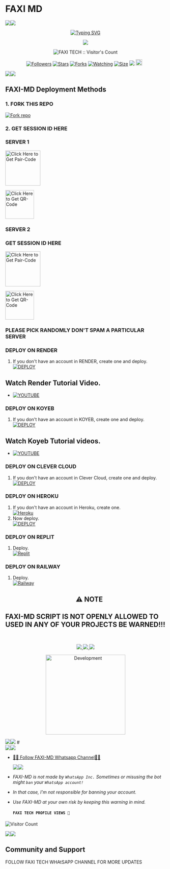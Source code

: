 # FAXI MD
   <a><img src='https://i.imgur.com/LyHic3i.gif'/></a><a><img src='https://i.imgur.com/LyHic3i.gif'/></a>
<p align="center">
<p align="center">
  <a href="https://git.io/typing-svg"><img src="https://readme-typing-svg.demolab.com?font=EB+Garamond&weight=800&size=28&duration=4000&pause=1000&random=false&width=435&lines=+FAXI+MD;MULTI-DEVICE+WHATSAPP+BOT;DEVELOPED+BY+FAXI+TECH;RELEASED+DATE+14%2F8%2F2024." alt="Typing SVG" /></a>
 </p>
<p align="center">
<img src="https://img.hotimg.com/12a4284a3d0d5d72e.png"/> 
<p align="center"><img src="https://profile-counter.glitch.me/{FAXI TECH}/count.svg" alt="FAXI TECH :: Visitor's Count" /></p>
<p align="center">
<a href="https://github.com/mrbot-59/followers"><img title="Followers" src="https://img.shields.io/github/followers/mrbot-59?color=red&style=flat-square"></a>
<a href="https://github.com/mrbot-59/FAXI-MD/stargazers/"><img title="Stars" src="https://img.shields.io/github/stars/mrbot-59/FAXI-MD?color=blue&style=flat-square"></a>
<a href="https://github.com/mrbot-59/FAXI-MD/network/members"><img title="Forks" src="https://img.shields.io/github/forks/mrbot-59/FAXI-MD?color=red&style=flat-square"></a>
<a href="https://github.com/mrbot-59/FAXI-MD/watchers"><img title="Watching" src="https://img.shields.io/github/watchers/mrbot-59/FAXI-MD?label=Watchers&color=blue&style=flat-square"></a>
<a href="https://github.com/mrbot-59/FAXI-MD/"><img title="Size" src="https://img.shields.io/github/repo-size/mrbot-59/FAXI-MD?style=flat-square&color=green"></a>
<a href="https://hits.seeyoufarm.com"><img src="https://hits.seeyoufarm.com/api/count/incr/badge.svg?url=https%3A%2F%2Fgithub.com%2mrbot-59%2FFAXI-MD&count_bg=%2379C83D&title_bg=%23555555&icon=probot.svg&icon_color=%2300FF6D&title=hits&edge_flat=false"/></a>
<a href="https://github.com/mrbot-59/FAXI-MD/graphs/commit-activity"><img height="20" src="https://img.shields.io/badge/Maintained%3F-yes-green.svg"></a>&nbsp;&nbsp;
</p>
<p align='center'>
    </p>
<a><img src='https://i.imgur.com/LyHic3i.gif'/></a><a><img src='https://i.imgur.com/LyHic3i.gif'/></a>
<p align="center">

 ## FAXI-MD Deployment Methods

### 1. FORK THIS REPO

<a href='https://github.com/mrbot-59/FAXI-MD/fork' target="_blank"><img alt='Fork repo' src='https://img.shields.io/badge/Fork This Repo-black?style=for-the-badge&logo=git&logoColor=white'/></a>

### 2. GET SESSION ID HERE

### SERVER 1
 
<a href="https://suhail-md-vtsf.onrender.com/pair"><img src="https://img.shields.io/badge/PAIR_CODE-blue" alt="Click Here to Get Pair-Code" width="110"></a>   

<a href="https://suhail-md-vtsf.onrender.com/wasiqr"><img src="https://img.shields.io/badge/QR CODE-green" alt="Click Here to Get QR-Code" width="90"></a>

### SERVER 2 
### GET SESSION ID HERE

<a href="https://suhail-md-vtsf.onrender.com/pair"><img src="https://img.shields.io/badge/PAIR CODE-red" alt="Click Here to Get Pair-Code" width="110"></a>   

<a href="https://suhail-md-vtsf.onrender.com//wasiqr"><img src="https://img.shields.io/badge/QR CODE-blue" alt="Click Here to Get QR-Code" width="90"></a>
### **PLEASE PICK RANDOMLY DON'T SPAM A PARTICULAR SERVER**


### DEPLOY ON RENDER

1. If you don't have an account in RENDER, create one and deploy.
    <br>
    <a href='https://dashboard.render.com/select-repo?type=web' target="_blank"><img alt='DEPLOY' src='https://img.shields.io/badge/-DEPLOY-black?style=for-the-badge&logo=render&logoColor=white'/></a>
## Watch Render Tutorial Video.
* [![YOUTUBE](https://img.shields.io/badge/HOW_TO_DEPLOY-red?style=for-the-badge&logo=youtube&logoColor=white)](https://youtu.be/PFYaqnuFKi8?si=clmY9NehWGACP1AM)

### DEPLOY ON KOYEB

1. If you don't have an account in KOYEB, create one and deploy.
    <br>
    <a href='https://koyeb.com' target="_blank"><img alt='DEPLOY' src='https://img.shields.io/badge/-DEPLOY-black?style=for-the-badge&logo=koyeb&logoColor=white'/></a>
## Watch Koyeb Tutorial videos.
* [![YOUTUBE](https://img.shields.io/badge/HOW_TO_DEPLOY-red?style=for-the-badge&logo=youtube&logoColor=white)](https://youtu.be/j4f5oNsbkTA?si=019D3aaX05yBnI-5)


### DEPLOY ON CLEVER CLOUD

1. If you don't have an account in Clever Cloud, create one and deploy.
    <br>
    <a href='https://api.clever-cloud.com/v2/sessions/signup?subscription_source=cta-home-signup' target="_blank"><img alt='DEPLOY' src='https://img.shields.io/badge/-DEPLOY-orange?style=for-the-badge&logo=clever-cloud&logoColor=white'/></a>

### DEPLOY ON HEROKU

1. If you don't have an account in Heroku, create one.
    <br>
    <a href='https://signup.heroku.com/' target="_blank"><img alt='Heroku' src='https://img.shields.io/badge/-Create-purple?style=for-the-badge&logo=heroku&logoColor=white'/></a>
2. Now deploy.
    <br>
    <a href='https://dashboard.heroku.com/new?template=https://github.com/mrbot-59/FAXI-MD' target="_blank"><img alt='DEPLOY' src='https://img.shields.io/badge/-DEPLOY-purple?style=for-the-badge&logo=heroku&logoColor=white'/></a>
### DEPLOY ON REPLIT
1. Deploy.
    <br>
    <a href='https://replit.com/github/mrbot-59/FAXI-MD' target="_blank"><img alt='Replit' src='https://img.shields.io/badge/-Deploy-red?style=for-the-badge&logo=replit&logoColor=white'/></a>
### DEPLOY ON RAILWAY
1. Deploy.
    <br>
    <a href='https://railway.com/github/mrbot-59/FAXI-MD' target="_blank"><img alt='Railway' src='https://img.shields.io/badge/-Deploy-green?style=for-the-badge&logo=railway&logoColor=white'/></a>

    <h2 align="center"> ⚠️ NOTE  </h2>
## FAXI-MD SCRIPT IS NOT OPENLY ALLOWED TO USED IN ANY OF YOUR PROJECTS BE WARNED!!! 
 <br> 
<p align="center">
<a href="https://wa.me/923348869015"><img src="https://img.shields.io/badge/Contact FAXI-25D366?style=for-the-badge&logo=whatsapp&logoColor=white" />
<a href="https://whatsapp.com/channel/0029VaSqLqfI1rcmkLScGR3N"><img src="https://img.shields.io/badge/Join Official Channel-25D366?style=for-the-badge&logo=whatsapp&logoColor=white" />
<a href="https://t.me/MRHACKER59"><img src="https://img.shields.io/badge/Telegram-0088cc?style=for-the-badge&logo=telegram&logoColor=white" /><br>
<p align="center">
<img alt="Development" width="250" src="https://media2.giphy.com/media/W9tBvzTXkQopi/giphy.gif?cid=6c09b952xu6syi1fyqfyc04wcfk0qvqe8fd7sop136zxfjyn&ep=v1_internal_gif_by_id&rid=giphy.gif&ct=g" /> </p>
<a><img src='https://i.imgur.com/LyHic3i.gif'/></a><a><img src='https://i.imgur.com/LyHic3i.gif'/></a>
# 

<br>
<a><img src='https://i.imgur.com/LyHic3i.gif'/></a><a><img src='https://i.imgur.com/LyHic3i.gif'/></a>

* [🧑‍💻 Follow FAXI-MD Whatsapp Channel🧑‍💻](https://whatsapp.com/channel/0029VaSqLqfI1rcmkLScGR3N)

  <a><img src='https://i.imgur.com/LyHic3i.gif'/></a><a><img src='https://i.imgur.com/LyHic3i.gif'/></a>
  

- *FAXI-MD is not made by `WhatsApp Inc.` Sometimes or misusing the bot might `ban` your `WhatsApp account!`*
- *In that case, I'm not responsible for banning your account.*
- *Use FAXI-MD at your own risk by keeping this warning in mind.*
  
  #### ```FAXI TECH PROFILE VIEWS 🧚```
![Visitor Count](https://profile-counter.glitch.me/mrbot-59/count.svg)

<a><img src='https://i.imgur.com/LyHic3i.gif'/></a><a><img src='https://i.imgur.com/LyHic3i.gif'/></a>

## Community and Support

FOLLOW FAXI TECH WHAtSAPP CHANNEL FOR MORE UPDATES


